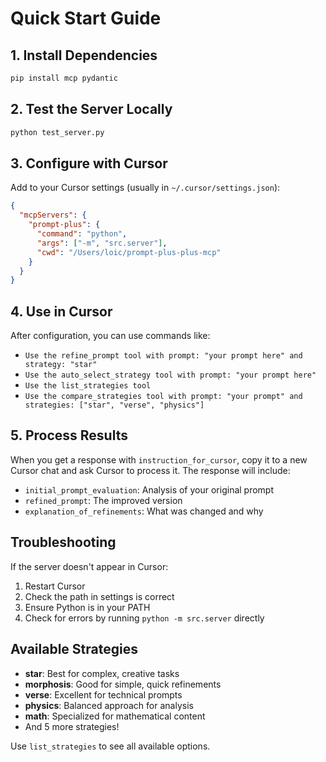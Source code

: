 # Quick Start Guide

## 1. Install Dependencies

```bash
pip install mcp pydantic
```

## 2. Test the Server Locally

```bash
python test_server.py
```

## 3. Configure with Cursor

Add to your Cursor settings (usually in `~/.cursor/settings.json`):

```json
{
  "mcpServers": {
    "prompt-plus": {
      "command": "python",
      "args": ["-m", "src.server"],
      "cwd": "/Users/loic/prompt-plus-plus-mcp"
    }
  }
}
```

## 4. Use in Cursor

After configuration, you can use commands like:

- `Use the refine_prompt tool with prompt: "your prompt here" and strategy: "star"`
- `Use the auto_select_strategy tool with prompt: "your prompt here"`
- `Use the list_strategies tool`
- `Use the compare_strategies tool with prompt: "your prompt" and strategies: ["star", "verse", "physics"]`

## 5. Process Results

When you get a response with `instruction_for_cursor`, copy it to a new Cursor chat and ask Cursor to process it. The response will include:

- `initial_prompt_evaluation`: Analysis of your original prompt
- `refined_prompt`: The improved version
- `explanation_of_refinements`: What was changed and why

## Troubleshooting

If the server doesn't appear in Cursor:
1. Restart Cursor
2. Check the path in settings is correct
3. Ensure Python is in your PATH
4. Check for errors by running `python -m src.server` directly

## Available Strategies

- **star**: Best for complex, creative tasks
- **morphosis**: Good for simple, quick refinements
- **verse**: Excellent for technical prompts
- **physics**: Balanced approach for analysis
- **math**: Specialized for mathematical content
- And 5 more strategies!

Use `list_strategies` to see all available options.
